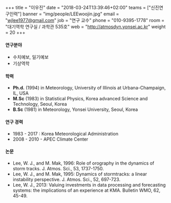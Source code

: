 +++
title = "이우진"
date = "2018-03-24T13:39:46+02:00"
teams = ["신진연구인력"]
banner = "img/people/LEEwoojin.jpg"
email = "wjlee1977@gmail.com"
job = "연구 교수"
phone = "010-9395-1778"
room = "대기역학 연구실 / 과학관 535호"
web = "http://atmosdyn.yonsei.ac.kr"
weight = 20
+++

#### 연구분야
+ 수치예보, 일기예보
+ 기상역학

#### 학력
+ **Ph.d.** (1994) in Meteorology, University of Illinois at
Urbana-Champaign, IL, USA
+ **M.Sc** (1983) in Statistical Physics, Korea advanced Science and
Technology, Seoul, Korea
+ **B.Sc** (1981) in Meteorology, Yonsei University, Seoul, Korea

#### 연구 경력
+ 1983 - 2017 : Korea Meteorological Administration
+ 2008 - 2010 - APEC Climate Center

#### 논문
+ Lee, W. J., and M. Mak, 1996: Role of orography in the dynamics of
storm tracks. J. Atmos. Sci., 53, 1737-1750.
+ Lee, W. J., and M. Mak, 1995: Dynamics of stormtracks: a linear
instability perspective. J. Atmos. Sci., 52, 697-723.
+ Lee, W. J., 2013: Valuing investments in data processing and
forecasting systems: the implications of an experience at KMA.
Bulletin WMO, 62, 45-49.
